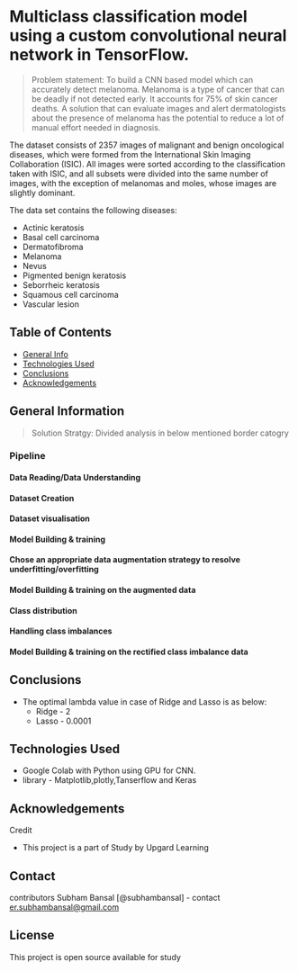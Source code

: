 # Multiclass classification model using a custom convolutional neural network in TensorFlow. 
> Problem statement: To build a CNN based model which can accurately detect melanoma. Melanoma is a type of cancer that can be deadly if not detected early. It accounts for 75% of skin cancer deaths. A solution that can evaluate images and alert dermatologists about the presence of melanoma has the potential to reduce a lot of manual effort needed in diagnosis.

The dataset consists of 2357 images of malignant and benign oncological diseases, which were formed from the International Skin Imaging Collaboration (ISIC). All images were sorted according to the classification taken with ISIC, and all subsets were divided into the same number of images, with the exception of melanomas and moles, whose images are slightly dominant.

The data set contains the following diseases:

- Actinic keratosis
- Basal cell carcinoma
- Dermatofibroma
- Melanoma
- Nevus
- Pigmented benign keratosis
- Seborrheic keratosis
- Squamous cell carcinoma
- Vascular lesion
 
## Table of Contents
* [General Info](#general-information)
* [Technologies Used](#technologies-used)
* [Conclusions](#conclusions)
* [Acknowledgements](#acknowledgements)

<!-- You can include any other section that is pertinent to your problem -->

## General Information
> Solution Stratgy: 
Divided analysis in below mentioned border catogry
### Pipeline
#### Data Reading/Data Understanding
#### Dataset Creation
#### Dataset visualisation
#### Model Building & training
#### Chose an appropriate data augmentation strategy to resolve underfitting/overfitting
#### Model Building & training on the augmented data
#### Class distribution
#### Handling class imbalances
#### Model Building & training on the rectified class imbalance data


## Conclusions
- The optimal lambda value in case of Ridge and Lasso is as below:
    - Ridge - 2
    - Lasso - 0.0001

## Technologies Used
-  Google Colab with Python using GPU for CNN.
-  library - Matplotlib,plotly,Tanserflow and Keras

## Acknowledgements
Credit
- This project is a part of Study by Upgard Learning

## Contact
contributors 
Subham Bansal [@subhambansal] - contact er.subhambansal@gmail.com

## License
This project is open source available for study